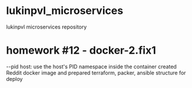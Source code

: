 # lukinpvl_microservices
lukinpvl microservices repository

# homework #12 - docker-2.fix1
--pid host: use the host's PID namespace inside the container
created Reddit docker image and prepared terraform, packer, ansible structure for deploy
